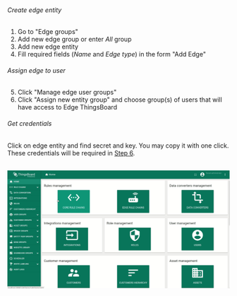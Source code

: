 <!---
{% capture postgresql-info %}
PE features:
* edge entity groups
* scheduler
* white labeling
{% endcapture %}
{% include templates/info-banner.md content=postgresql-info %}
--->

###### Create edge entity
1. Go to "Edge groups"
2. Add new edge group or enter <i>All</i> group
3. Add new edge entity
4. Fill required fields (<i>Name</i> and <i>Edge type</i>) in the form "Add Edge"

###### Assign edge to user
5. Click "Manage edge user groups"
6. Click "Assign new entity group" and choose group(s) of users that will have access to Edge ThingsBoard

###### Get credentials
Click on edge entity and find secret and key. 
You may copy it with one click. 
These credentials will be required in [Step 6](#add-edge-key-and-secret).

<br>![image](/images/edge/installation/add-edge-key-secret-pe.gif)
